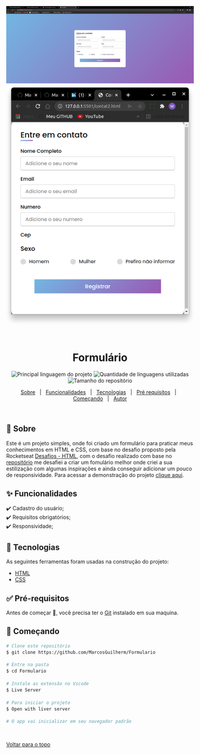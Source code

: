 <div align="center" id="top"> 
  <img src="./.github/tela1.png" alt="Formulario" />
  <img src="./.github/tela2.png" alt="Formulario" />

  &#xa0;

  <!-- <a href="https://formulario.netlify.com">Demo</a> -->
</div>

<h1 align="center">Formulário</h1>

<p align="center">
  <img alt="Principal linguagem do projeto" src="https://img.shields.io/github/languages/top/MarcosGuilherm/formulario?color=56BEB8">

  <img alt="Quantidade de linguagens utilizadas" src="https://img.shields.io/github/languages/count/MarcosGuilherm/formulario?color=56BEB8">

  <img alt="Tamanho do repositório" src="https://img.shields.io/github/repo-size/MarcosGuilherm/formulario?color=56BEB8">


  <!-- <img alt="Github issues" src="https://img.shields.io/github/issues/MarcosGuilherm/formulario?color=56BEB8" /> -->

  <!-- <img alt="Github forks" src="https://img.shields.io/github/forks/MarcosGuilherm/formulario?color=56BEB8" /> -->

  <!-- <img alt="Github stars" src="https://img.shields.io/github/stars/MarcosGuilherm/formulario?color=56BEB8" /> -->
</p>

<!-- Status -->

<!-- <h4 align="center"> 
	🚧  Formulario 🚀 Em construção...  🚧
</h4> 
<hr> -->

<p align="center">
  <a href="#dart-sobre">Sobre</a> &#xa0; | &#xa0; 
  <a href="#sparkles-funcionalidades">Funcionalidades</a> &#xa0; | &#xa0;
  <a href="#rocket-tecnologias">Tecnologias</a> &#xa0; | &#xa0;
  <a href="#white_check_mark-pré-requesitos">Pré requisitos</a> &#xa0; | &#xa0;
  <a href="#checkered_flag-começando">Começando</a> &#xa0; | &#xa0;
  <a href="https://github.com/MarcosGuilherm" target="_blank">Autor</a>
</p>

<br>

## :dart: Sobre ##

Este é um projeto simples, onde foi criado um formulário para praticar meus conhecimentos em HTML e CSS, com base no desafio proposto pela Rocketseat [Desafios - HTML](https://efficient-sloth-d85.notion.site/Desafios-HTML-ed0f6368d34d44ffab92686b9dc93229), com o desafio realizado com base no [repositório](https://github.com/MarcosGuilherm/Desafios-HTML) me desafiei a criar um fomulário melhor onde criei a sua estilização com algumas inspirações e ainda conseguir adicionar um pouco de responsividade. Para acessar a demonstração do projeto [clique aqui](https://guiurodrigues.github.io/Formulario/).

## :sparkles: Funcionalidades ##

:heavy_check_mark: Cadastro do usuário;\
:heavy_check_mark: Requisitos obrigatórios;\
:heavy_check_mark: Responsividade;

## :rocket: Tecnologias ##

As seguintes ferramentas foram usadas na construção do projeto:

- [HTML](https://developer.mozilla.org/pt-BR/docs/Web/HTML)
- [CSS](https://developer.mozilla.org/pt-BR/docs/Web/CSS)
## :white_check_mark: Pré-requisitos ##

Antes de começar :checkered_flag:, você precisa ter o [Git](https://git-scm.com)  instalado em sua maquina.

## :checkered_flag: Começando ##

```bash
# Clone este repositório
$ git clone https://github.com/MarcosGuilherm/Formulario

# Entre na pasta
$ cd Formulario

# Instale as extensão no Vscode
$ Live Server

# Para iniciar o projeto
$ Open with liver server

# O app vai inicializar em seu navegador padrão
```

&#xa0;

<a href="#top">Voltar para o topo</a>
